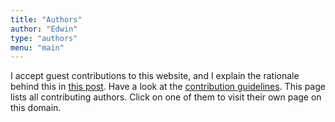 ```yaml
---
title: "Authors"
author: "Edwin"
type: "authors"
menu: "main"
---
```


I accept guest contributions to this website, and I explain the rationale behind this in [this post]({{<baseurl>}}/posts/27-website_purpose/).
Have a look at the [contribution guidelines]({{<baseurl>}}etc/contribution_guidelines).
This page lists all contributing authors.
Click on one of them to visit their own page on this domain.
